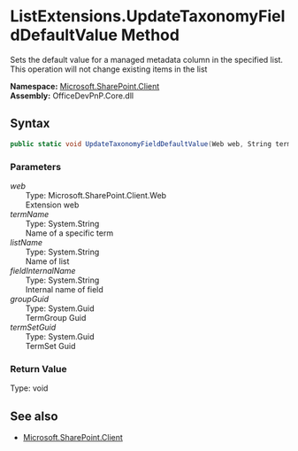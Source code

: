 # ListExtensions.UpdateTaxonomyFieldDefaultValue Method  
Sets the default value for a managed metadata column in the specified list. This operation will not change existing items in the list  

**Namespace:** [Microsoft.SharePoint.Client](Microsoft.SharePoint.Client.md)  
**Assembly:** OfficeDevPnP.Core.dll  
## Syntax
```C#
public static void UpdateTaxonomyFieldDefaultValue(Web web, String termName, String listName, String fieldInternalName, Guid groupGuid, Guid termSetGuid)
```
### Parameters
*web*  
&emsp;&emsp;Type: Microsoft.SharePoint.Client.Web  
&emsp;&emsp;Extension web  
*termName*  
&emsp;&emsp;Type: System.String  
&emsp;&emsp;Name of a specific term  
*listName*  
&emsp;&emsp;Type: System.String  
&emsp;&emsp;Name of list  
*fieldInternalName*  
&emsp;&emsp;Type: System.String  
&emsp;&emsp;Internal name of field  
*groupGuid*  
&emsp;&emsp;Type: System.Guid  
&emsp;&emsp;TermGroup Guid  
*termSetGuid*  
&emsp;&emsp;Type: System.Guid  
&emsp;&emsp;TermSet Guid  
### Return Value
Type: void  

## See also
- [Microsoft.SharePoint.Client](Microsoft.SharePoint.Client.md)
